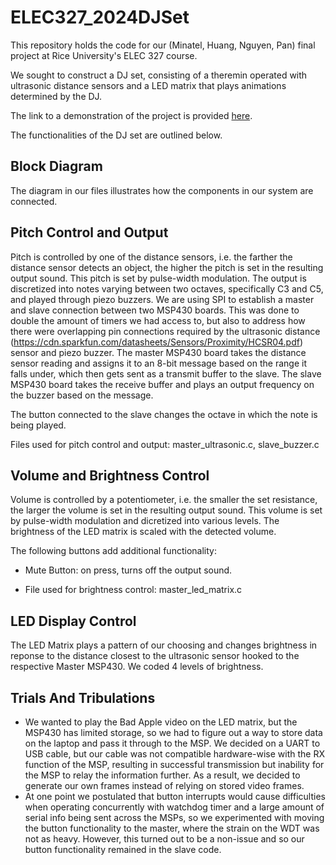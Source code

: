# ELEC327_2024DJSet
This repository holds the code for our (Minatel, Huang, Nguyen, Pan) final project at Rice University's ELEC 327 course. 

We sought to construct a DJ set, consisting of a theremin operated with ultrasonic distance sensors and a LED matrix that plays animations determined by the DJ. 

The link to a demonstration of the project is provided [here](https://www.youtube.com/watch?v=dQw4w9WgXcQ).

The functionalities of the DJ set are outlined below.

## Block Diagram
The diagram in our files illustrates how the components in our system are connected.

## Pitch Control and Output
Pitch is controlled by one of the distance sensors, i.e. the farther the distance sensor detects an object, the higher the pitch is set in the resulting output sound. This pitch is set by pulse-width modulation. The output is discretized into notes varying between two octaves, specifically C3 and C5, and played through piezo buzzers. We are using SPI to establish a master and slave connection between two MSP430 boards. This was done to double the amount of timers we had access to, but also to address how there were overlapping pin connections required by the ultrasonic distance (https://cdn.sparkfun.com/datasheets/Sensors/Proximity/HCSR04.pdf) sensor and piezo buzzer. The master MSP430 board takes the distance sensor reading and assigns it to an 8-bit message based on the range it falls under, which then gets sent as a transmit buffer to the slave. The slave MSP430 board takes the receive buffer and plays an output frequency on the buzzer based on the message. 

The button connected to the slave changes the octave in which the note is being played.

Files used for pitch control and output: master_ultrasonic.c, slave_buzzer.c

## Volume and Brightness Control
Volume is controlled by a potentiometer, i.e. the smaller the set resistance, the larger the volume is set in the resulting output sound. This volume is set by pulse-width modulation and dicretized into various levels. The brightness of the LED matrix is scaled with the detected volume.

The following buttons add additional functionality:
- Mute Button: on press, turns off the output sound.

- File used for brightness control: master_led_matrix.c

## LED Display Control
The LED Matrix plays a pattern of our choosing and changes brightness in reponse to the distance closest to the ultrasonic sensor hooked to the respective Master MSP430. We coded 4 levels of brightness. 

## Trials And Tribulations
- We wanted to play the Bad Apple video on the LED matrix, but the MSP430 has limited storage, so we had to figure out a way to store data on the laptop and pass it through to the MSP. We decided on a UART to USB cable, but our cable was not compatible hardware-wise with the RX function of the MSP, resulting in successful transmission but inability for the MSP to relay the information further. As a result, we decided to generate our own frames instead of relying on stored video frames.
- At one point we postulated that button interrupts would cause difficulties when operating concurrently with watchdog timer and a large amount of serial info being sent across the MSPs, so we experimented with moving the button functionality to the master, where the strain on the WDT was not as heavy. However, this turned out to be a non-issue and so our button functionality remained in the slave code.
